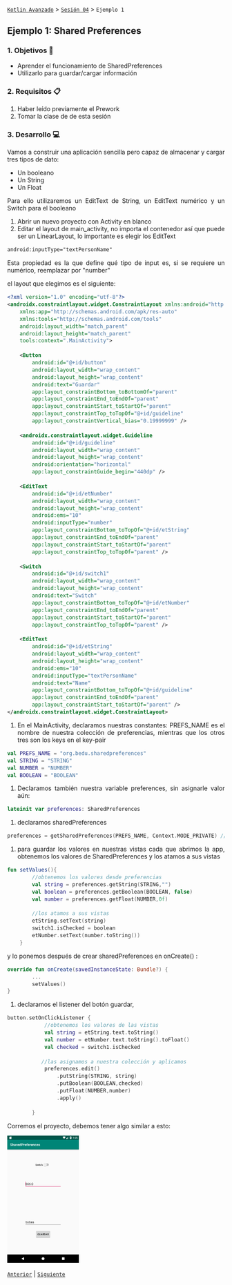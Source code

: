 [`Kotlin Avanzado`](../../Readme.md) > [`Sesión 04`](../Readme.md) > `Ejemplo 1`

## Ejemplo 1: Shared Preferences

<div style="text-align: justify;">




### 1. Objetivos :dart:

- Aprender el funcionamiento de SharedPreferences
- Utilizarlo para guardar/cargar información

### 2. Requisitos :clipboard:

1. Haber leído previamente el Prework
2. Tomar la clase de de esta sesión

#### 

### 3. Desarrollo :computer:

Vamos a construir una aplicación sencilla pero capaz de almacenar y cargar tres tipos de dato:

- Un booleano
- Un String
- Un Float

Para ello utilizaremos un EditText de String, un EditText numérico y un Switch para el booleano

1. Abrir un nuevo proyecto con Activity en blanco
2. Editar el layout de main_activity, no importa el contenedor así que puede ser un LinearLayout, lo importante es elegir los EditText

```xml
android:inputType="textPersonName"
```

Esta propiedad es la que define qué tipo de input es, si se requiere un numérico, reemplazar por "number"

el layout que elegimos es el siguiente:

```xml
<?xml version="1.0" encoding="utf-8"?>
<androidx.constraintlayout.widget.ConstraintLayout xmlns:android="http://schemas.android.com/apk/res/android"
    xmlns:app="http://schemas.android.com/apk/res-auto"
    xmlns:tools="http://schemas.android.com/tools"
    android:layout_width="match_parent"
    android:layout_height="match_parent"
    tools:context=".MainActivity">

    <Button
        android:id="@+id/button"
        android:layout_width="wrap_content"
        android:layout_height="wrap_content"
        android:text="Guardar"
        app:layout_constraintBottom_toBottomOf="parent"
        app:layout_constraintEnd_toEndOf="parent"
        app:layout_constraintStart_toStartOf="parent"
        app:layout_constraintTop_toTopOf="@+id/guideline"
        app:layout_constraintVertical_bias="0.19999999" />

    <androidx.constraintlayout.widget.Guideline
        android:id="@+id/guideline"
        android:layout_width="wrap_content"
        android:layout_height="wrap_content"
        android:orientation="horizontal"
        app:layout_constraintGuide_begin="440dp" />

    <EditText
        android:id="@+id/etNumber"
        android:layout_width="wrap_content"
        android:layout_height="wrap_content"
        android:ems="10"
        android:inputType="number"
        app:layout_constraintBottom_toTopOf="@+id/etString"
        app:layout_constraintEnd_toEndOf="parent"
        app:layout_constraintStart_toStartOf="parent"
        app:layout_constraintTop_toTopOf="parent" />

    <Switch
        android:id="@+id/switch1"
        android:layout_width="wrap_content"
        android:layout_height="wrap_content"
        android:text="Switch"
        app:layout_constraintBottom_toTopOf="@+id/etNumber"
        app:layout_constraintEnd_toEndOf="parent"
        app:layout_constraintStart_toStartOf="parent"
        app:layout_constraintTop_toTopOf="parent" />

    <EditText
        android:id="@+id/etString"
        android:layout_width="wrap_content"
        android:layout_height="wrap_content"
        android:ems="10"
        android:inputType="textPersonName"
        android:text="Name"
        app:layout_constraintBottom_toTopOf="@+id/guideline"
        app:layout_constraintEnd_toEndOf="parent"
        app:layout_constraintStart_toStartOf="parent" />
</androidx.constraintlayout.widget.ConstraintLayout>
```

1. En el MainActivity, declaramos nuestras constantes: PREFS_NAME es el nombre de nuestra colección de preferencias, mientras que los otros tres son los keys en el key-pair

```kotlin
val PREFS_NAME = "org.bedu.sharedpreferences"
val STRING = "STRING"
val NUMBER = "NUMBER"
val BOOLEAN = "BOOLEAN"
```

1. Declaramos también nuestra variable preferences, sin asignarle valor aún:

```kotlin
lateinit var preferences: SharedPreferences
```

1. declaramos sharedPreferences

```kotlin
preferences = getSharedPreferences(PREFS_NAME, Context.MODE_PRIVATE) //Modo privado
```

1. para guardar los valores en nuestras vistas cada que abrimos la app, obtenemos los valores de SharedPreferences y los atamos a sus vistas

```kotlin
fun setValues(){
        //obtenemos los valores desde preferencias
        val string = preferences.getString(STRING,"")
        val boolean = preferences.getBoolean(BOOLEAN, false)
        val number = preferences.getFloat(NUMBER,0f)

        //los atamos a sus vistas
        etString.setText(string)
        switch1.isChecked = boolean
        etNumber.setText(number.toString())
    }
```

y lo ponemos después de crear sharedPreferences en onCreate() :

```kotlin
override fun onCreate(savedInstanceState: Bundle?) {
        ...
        setValues()
}
```

1. declaramos el listener del botón guardar,

```kotlin
button.setOnClickListener {
            //obtenemos los valores de las vistas
            val string = etString.text.toString()
            val number = etNumber.text.toString().toFloat()
            val checked = switch1.isChecked

           //las asignamos a nuestra colección y aplicamos
            preferences.edit()
                .putString(STRING, string)
                .putBoolean(BOOLEAN,checked)
                .putFloat(NUMBER,number)
                .apply()

        }
```

Corremos el proyecto, debemos tener algo similar a esto:

<img src="images/01.png" width="33%">

[`Anterior`](../Readme.md) | [`Siguiente`](../Reto-01)      

</div>

